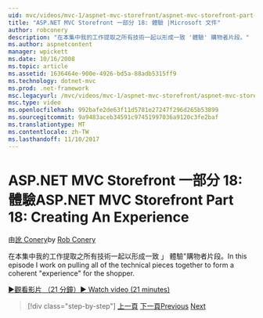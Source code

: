 ```yaml
---
uid: mvc/videos/mvc-1/aspnet-mvc-storefront/aspnet-mvc-storefront-part-18-creating-an-experience
title: "ASP.NET MVC Storefront 一部分 18: 體驗 |Microsoft 文件"
author: robconery
description: "在本集中我的工作提取之所有技術一起以形成一致 '體驗' 購物者片段。"
ms.author: aspnetcontent
manager: wpickett
ms.date: 10/16/2008
ms.topic: article
ms.assetid: 1636464e-900e-4926-bd5a-88adb5315ff9
ms.technology: dotnet-mvc
ms.prod: .net-framework
msc.legacyurl: /mvc/videos/mvc-1/aspnet-mvc-storefront/aspnet-mvc-storefront-part-18-creating-an-experience
msc.type: video
ms.openlocfilehash: 992bafe2de63f11d5781e27247f296d265b53899
ms.sourcegitcommit: 9a9483aceb34591c97451997036a9120c3fe2baf
ms.translationtype: MT
ms.contentlocale: zh-TW
ms.lasthandoff: 11/10/2017
---
```

<a name="aspnet-mvc-storefront-part-18-creating-an-experience"></a><span data-ttu-id="cad3c-103">ASP.NET MVC Storefront 一部分 18: 體驗</span><span class="sxs-lookup"><span data-stu-id="cad3c-103">ASP.NET MVC Storefront Part 18: Creating An Experience</span></span>
====================
<span data-ttu-id="cad3c-104">由[訛 Conery](https://github.com/robconery)</span><span class="sxs-lookup"><span data-stu-id="cad3c-104">by [Rob Conery](https://github.com/robconery)</span></span>

<span data-ttu-id="cad3c-105">在本集中我的工作提取之所有技術一起以形成一致 」 體驗"購物者片段。</span><span class="sxs-lookup"><span data-stu-id="cad3c-105">In this episode I work on pulling all of the technical pieces together to form a coherent "experience" for the shopper.</span></span>

[<span data-ttu-id="cad3c-106">&#9654;觀看影片 （21 分鐘）</span><span class="sxs-lookup"><span data-stu-id="cad3c-106">&#9654; Watch video (21 minutes)</span></span>](https://channel9.msdn.com/Blogs/ASP-NET-Site-Videos/aspnet-mvc-storefront-part-18-creating-an-experience)

>[!div class="step-by-step"]
<span data-ttu-id="cad3c-107">[上一頁](aspnet-mvc-storefront-part-17-checkout-with-jeff-atwood.md)
[下一頁](aspnet-mvc-mvc-storefront-part-19-processing-orders-with-windows-workflow.md)</span><span class="sxs-lookup"><span data-stu-id="cad3c-107">[Previous](aspnet-mvc-storefront-part-17-checkout-with-jeff-atwood.md)
[Next](aspnet-mvc-mvc-storefront-part-19-processing-orders-with-windows-workflow.md)</span></span>
